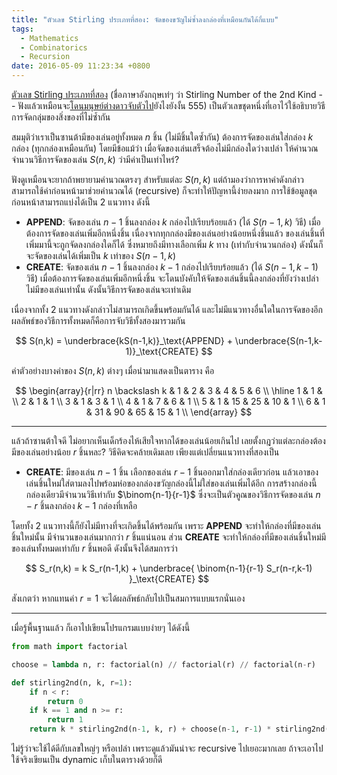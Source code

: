 ```yaml
---
title: "ตัวเลข Stirling ประเภทที่สอง: จัดของขวัญไม่ซ้ำลงกล่องที่เหมือนกันได้กี่แบบ"
tags:
  - Mathematics
  - Combinatorics
  - Recursion
date: 2016-05-09 11:23:34 +0800
---
```


[ตัวเลข Stirling ประเภทที่สอง][stirling 2nd] (ชื่อภาษาอังกฤษเท่ๆ ว่า Stirling Number of the 2nd Kind -- ฟังแล้วเหมือนจะ[โดนมนุษย์ต่างดาวจับตัวไป][ufo encounter joke]ยังไงยังงั้น 555) เป็นตัวเลขชุดหนึ่งที่เอาไว้ใช้อธิบายวิธีการจัดกลุ่มของสิ่งของที่ไม่ซ้ำกัน

สมมุติว่าเราเป็นซานต้ามีของเล่นอยู่ทั้งหมด $n$ ชิ้น (ไม่มีชิ้นใดซ้ำกัน) ต้องการจัดของเล่นใส่กล่อง $k$ กล่อง (ทุกกล่องเหมือนกัน) โดยมีข้อแม้ว่า เมื่อจัดของเล่นเสร็จต้องไม่มีกล่องใดว่างเปล่า ให้คำนวณจำนวนวิธีการจัดของเล่น $S(n,k)$ ว่ามีค่าเป็นเท่าไหร่?

ฟังดูเหมือนจะยากถ้าพยายามคำนวณตรงๆ สำหรับแต่ละ $S(n,k)$ แต่ถ้ามองว่าการหาค่าดังกล่าวสามารถใช้ค่าก่อนหน้ามาช่วยคำนวณได้ (recursive) ก็จะทำให้ปัญหานี้ง่ายลงมาก การใช้ข้อมูลชุดก่อนหน้าสามารถแบ่งได้เป็น 2 แนวทาง ดังนี้

- __APPEND__: จัดของเล่น $n-1$ ชิ้นลงกล่อง $k$ กล่องไปเรียบร้อยแล้ว (ได้ $S(n-1,k)$ วิธี) เมื่อต้องการจัดของเล่นเพิ่มอีกหนึ่งชิ้น เนื่องจากทุกกล่องมีของเล่นอย่างน้อยหนึ่งชิ้นแล้ว ของเล่นชิ้นที่เพิ่มมานี้จะถูกจัดลงกล่องใดก็ได้ ซึ่งหมายถึงมีทางเลือกเพิ่ม $k$ ทาง (เท่ากับจำนวนกล่อง) ดังนั้นก็จะจัดของเล่นได้เพิ่มเป็น $k$ เท่าของ $S(n-1,k)$
- __CREATE__: จัดของเล่น $n-1$ ชิ้นลงกล่อง $k-1$ กล่องไปเรียบร้อยแล้ว (ได้ $S(n-1,k-1)$ วิธี) เมื่อต้องการจัดของเล่นเพิ่มอีกหนึ่งชิ้น จะโดนบังคับให้จัดของเล่นชิ้นนี้ลงกล่องที่ยังว่างเปล่าไม่มีของเล่นเท่านั้น ดังนั้นวิธีการจัดของเล่นจะเท่าเดิม

เนื่องจากทั้ง 2 แนวทางดังกล่าวไม่สามารถเกิดขึ้นพร้อมกันได้ และไม่มีแนวทางอื่นใดในการจัดของอีก ผลลัพธ์ของวิธีการทั้งหมดก็คือการจับวิธีทั้งสองมารวมกัน

$$
S(n,k) = \underbrace{kS(n-1,k)}_\text{APPEND}
       + \underbrace{S(n-1,k-1)}_\text{CREATE}
$$

ค่าตัวอย่างบางค่าของ $S(n,k)$ ต่างๆ เมื่อนำมาแสดงเป็นตาราง คือ

$$
\begin{array}{r|rr}
n \backslash k & 1 &  2 &  3 &  4 &  5 & 6 \\
\hline
1              & 1 &                       \\
2              & 1 &  1                    \\
3              & 1 &  3 &  1               \\
4              & 1 &  7 &  6 &  1          \\
5              & 1 & 15 & 25 & 10 &  1     \\
6              & 1 & 31 & 90 & 65 & 15 & 1 \\
\end{array}
$$

---

แล้วถ้าซานต้าใจดี ไม่อยากเห็นเด็กร้องไห้เสียใจหากได้ของเล่นน้อยเกินไป เลยตั้งกฎว่าแต่ละกล่องต้องมีของเล่นอย่างน้อย $r$ ชิ้นหละ?  วิธีคิดจะคล้ายเดิมเลย เพียงแต่เปลี่ยนแนวทางที่สองเป็น

- __CREATE__: มีของเล่น $n-1$ ชิ้น เลือกของเล่น $r-1$ ชิ้นออกมาใส่กล่องเดียวก่อน แล้วเอาของเล่นชิ้นใหม่ใส่ตามลงไปพร้อมห่อของกล่องขวัญกล่องนี้ไม่ใส่ของเล่นเพิ่มได้อีก การสร้างกล่องนี้กล่องเดียวมีจำนวนวิธีเท่ากับ $\binom{n-1}{r-1}$ ซึ่งจะเป็นตัวคูณของวิธีการจัดของเล่น $n-r$ ชิ้นลงกล่อง $k-1$ กล่องที่เหลือ

โดยทั้ง 2 แนวทางนี้ก็ยังไม่มีทางที่จะเกิดขึ้นได้พร้อมกัน เพราะ __APPEND__ จะทำให้กล่องที่มีของเล่นชิ้นใหม่นั้น มีจำนวนของเล่นมากกว่า $r$ ชิ้นแน่นอน ส่วน __CREATE__ จะทำให้กล่องที่มีของเล่นชิ้นใหม่มีของเล่นทั้งหมดเท่ากับ $r$ ชิ้นพอดี ดังนั้นจึงได้สมการว่า

$$
S_r(n,k) = k S_r(n-1,k)
         + \underbrace{ \binom{n-1}{r-1} S_r(n-r,k-1) }_\text{CREATE}
$$

สังเกตว่า หากแทนค่า $r=1$ จะได้ผลลัพธ์กลับไปเป็นสมการแบบแรกนั่นเอง

---

เมื่อรู้พื้นฐานแล้ว ก็เอาไปเขียนโปรแกรมแบบง่ายๆ ได้ดังนี้

``` python
from math import factorial

choose = lambda n, r: factorial(n) // factorial(r) // factorial(n-r)

def stirling2nd(n, k, r=1):
    if n < r:
        return 0
    if k == 1 and n >= r:
        return 1
    return k * stirling2nd(n-1, k, r) + choose(n-1, r-1) * stirling2nd(n-r, k-1, r)
```

ไม่รู้ว่าจะใช้ได้ดีกับเลขใหญ่ๆ หรือเปล่า เพราะดูแล้วมันน่าจะ recursive ไปเยอะมากเลย ถ้าจะเอาไปใช้จริงเขียนเป็น dynamic เก็บในตารางด้วยก็ดี


[stirling 2nd]: //en.wikipedia.org/wiki/Stirling_numbers_of_the_second_kind
[ufo encounter joke]: //en.wikipedia.org/wiki/Close_Encounters_of_the_Third_Kind
